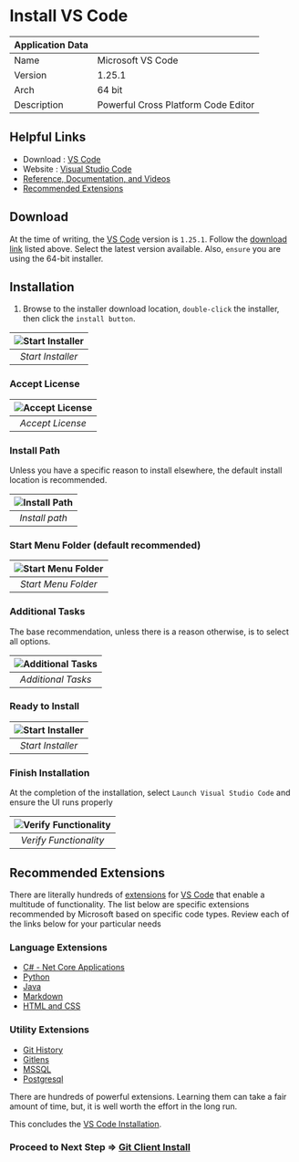 # Install VS Code

| Application Data ||
| ---| --- |
| Name        | Microsoft VS Code |
| Version     | 1.25.1 |
| Arch        | 64 bit |
| Description | Powerful Cross Platform Code Editor |

## Helpful Links

- Download : [VS Code](https://code.visualstudio.com/)
- Website : [Visual Studio Code](https://code.visualstudio.com/)
- [Reference, Documentation, and Videos](https://code.visualstudio.com/docs)
- [Recommended Extensions](#recommended-extensions)

## Download

At the time of writing, the [VS Code](https://code.visualstudio.com/) version
is `1.25.1`. Follow the [download link](#install-vs-code) listed above. Select
the latest version available. Also, `ensure` you are using the 64-bit installer.

## Installation

1. Browse to the installer download location, `double-click` the installer, then
click the `install button`.

| ![Start Installer](images/vscode/vscode.1.PNG?raw=true) |
|:--:|
| *Start Installer* |

### Accept License

| ![Accept License](images/vscode/vscode.2.PNG?raw=true) |
|:--:|
| *Accept License* |

### Install Path

Unless you have a specific reason to install elsewhere, the default install
location is recommended.

| ![Install Path](images/vscode/vscode.3.PNG?raw=true) |
|:--:|
| *Install path* |

### Start Menu Folder (default recommended)

| ![Start Menu Folder](images/vscode/vscode.4.PNG?raw=true) |
|:--:|
| *Start Menu Folder* |

### Additional Tasks

The base recommendation, unless there is a reason otherwise, is to select all
options.

| ![Additional Tasks](images/vscode/vscode.5.PNG?raw=true) |
|:--:|
| *Additional Tasks* |


### Ready to Install

| ![Start Installer](images/vscode/vscode.6.PNG?raw=true) |
|:--:|
| *Start Installer* |

### Finish Installation

At the completion of the installation, select `Launch Visual Studio Code`
and ensure the UI runs properly

| ![Verify Functionality](images/vscode/vscode.7.PNG?raw=true) |
|:--:|
| *Verify Functionality* |

## Recommended Extensions

There are literally hundreds of [extensions](https://marketplace.visualstudio.com/VSCode)
for [VS Code](https://code.visualstudio.com/) that enable a multitude of
functionality. The list below are specific extensions recommended by Microsoft
based on specific code types. Review each of the links below for your particular
needs

### Language Extensions

- [C# - Net Core Applications](https://code.visualstudio.com/docs/languages/csharp)
- [Python](https://code.visualstudio.com/docs/languages/python)
- [Java](https://code.visualstudio.com/docs/languages/java)
- [Markdown](https://code.visualstudio.com/docs/languages/markdown)
- [HTML and CSS](https://code.visualstudio.com/Docs/languages/html)

### Utility Extensions

- [Git History](https://marketplace.visualstudio.com/items?itemName=donjayamanne.githistory)
- [Gitlens](https://marketplace.visualstudio.com/items?itemName=eamodio.gitlens)
- [MSSQL](https://docs.microsoft.com/en-us/sql/linux/sql-server-linux-develop-use-vscode?view=sql-server-linux-2017)
- [Postgresql](https://marketplace.visualstudio.com/items?itemName=JPTarquino.postgresql)

There are hundreds of powerful extensions. Learning them can take a fair amount
of time, but, it is well worth the effort in the long run.

This concludes the [VS Code Installation](Install-VS-Code).

### Proceed to Next Step => [Git Client Install](Install-Git-Client)